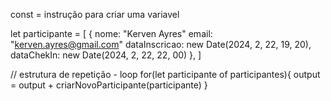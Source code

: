 const = instrução para criar uma variavel

let participante = [
  {
    nome: "Kerven Ayres"
    email: "kerven.ayres@gmail.com"
    dataInscricao: new Date(2024, 2, 22, 19, 20),
    dataChekIn: new Date(2024, 2, 22, 22, 00)
  },
]

// estrutura de repetição - loop
  for(let participante of participantes){
    output = output + criarNovoParticipante(participante)
  }